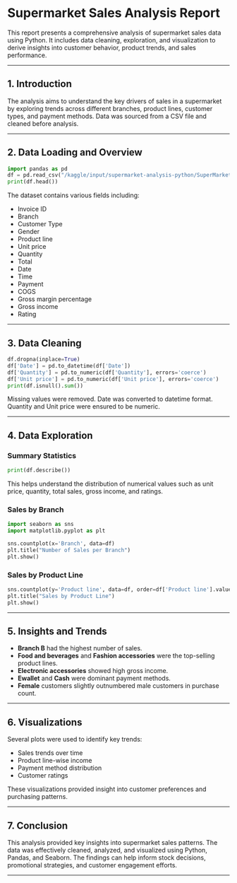 # Supermarket Sales Analysis Report

This report presents a comprehensive analysis of supermarket sales data using Python. It includes data cleaning, exploration, and visualization to derive insights into customer behavior, product trends, and sales performance.

---

## 1. Introduction

The analysis aims to understand the key drivers of sales in a supermarket by exploring trends across different branches, product lines, customer types, and payment methods. Data was sourced from a CSV file and cleaned before analysis.

---

## 2. Data Loading and Overview

```python
import pandas as pd
df = pd.read_csv("/kaggle/input/supermarket-analysis-python/SuperMarket Analysis.csv")
print(df.head())
```

The dataset contains various fields including:
- Invoice ID
- Branch
- Customer Type
- Gender
- Product line
- Unit price
- Quantity
- Total
- Date
- Time
- Payment
- COGS
- Gross margin percentage
- Gross income
- Rating

---

## 3. Data Cleaning

```python
df.dropna(inplace=True)
df['Date'] = pd.to_datetime(df['Date'])
df['Quantity'] = pd.to_numeric(df['Quantity'], errors='coerce')
df['Unit price'] = pd.to_numeric(df['Unit price'], errors='coerce')
print(df.isnull().sum())
```

Missing values were removed. Date was converted to datetime format. Quantity and Unit price were ensured to be numeric.

---

## 4. Data Exploration

### Summary Statistics
```python
print(df.describe())
```

This helps understand the distribution of numerical values such as unit price, quantity, total sales, gross income, and ratings.

### Sales by Branch
```python
import seaborn as sns
import matplotlib.pyplot as plt

sns.countplot(x='Branch', data=df)
plt.title("Number of Sales per Branch")
plt.show()
```

### Sales by Product Line
```python
sns.countplot(y='Product line', data=df, order=df['Product line'].value_counts().index)
plt.title("Sales by Product Line")
plt.show()
```

---

## 5. Insights and Trends

- **Branch B** had the highest number of sales.
- **Food and beverages** and **Fashion accessories** were the top-selling product lines.
- **Electronic accessories** showed high gross income.
- **Ewallet** and **Cash** were dominant payment methods.
- **Female** customers slightly outnumbered male customers in purchase count.

---

## 6. Visualizations

Several plots were used to identify key trends:

- Sales trends over time
- Product line-wise income
- Payment method distribution
- Customer ratings

These visualizations provided insight into customer preferences and purchasing patterns.

---

## 7. Conclusion

This analysis provided key insights into supermarket sales patterns. The data was effectively cleaned, analyzed, and visualized using Python, Pandas, and Seaborn. The findings can help inform stock decisions, promotional strategies, and customer engagement efforts.

---
